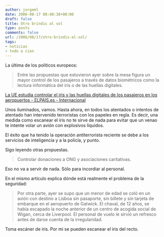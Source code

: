 ```yaml
---
author: jorgeml
date: 2006-08-17 08:40:38+00:00
draft: false
title: Otro brindis al sol
type: posts
comments: false
url: /2006/08/17/otro-brindis-al-sol/
tags:
- noticias
- todo a cien
---
```


La última de los políticos europeos:


> Entre las propuestas que estuvieron ayer sobre la mesa figura un mayor control de los pasajeros a través de datos biométricos como la lectura informática del iris o de las huellas digitales.


[La UE estudia controlar el iris y las huellas digitales de los pasajeros en los aeropuertos - ELPAIS.es - Internacional](http://www.elpais.es/articulo/internacional/UE/estudia/controlar/iris/huellas/digitales/pasajeros/aeropuertos/elpporint/20060817elpepiint_9/Tes/)



Unos iluminados, vamos. Hasta ahora, en todos los atentados o intentos de atentado han intervenido terroristas con los papeles en regla. Es decir, una medida como escanear el iris no te sirve de nada para evitar que un venao te intente volar un avión con explosivos líquidos.

El éxito que ha tenido la operación antiterrorista reciente se debe a los servicios de inteligencia y a la policía, y punto.

Sigo leyendo otras propuestas.

> Controlar donaciones a ONG y asociaciones caritativas.

Eso no va a servir de nada. Sólo para incordiar al personal.

En el mismo artículo explica dónde está realmente el problema de la seguridad:

> Por otra parte, ayer se supo que un menor de edad se coló en un avión con destino a Lisboa sin pasaporte, sin billete y sin tarjeta de embarque en el aeropuerto de Gatwick. El chaval, de 12 años, se había escapado la noche anterior de un centro de acogida social de Wigan, cerca de Liverpool. El personal de vuelo le sirvió un refresco antes de darse cuenta de la irregularidad.


Toma escáner de iris. Por mi se pueden escanear el iris del recto.

